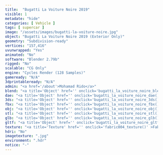 ```yaml
---
title:  "Bugatti La Voiture Noire 2019"
visible: 1
metadate: "hide"
categories: [ Vehicle ]
tags: [ supercar ]
image: "/assets/images/bugatti-la-voiture-noire.jpg"
object: "Bugatti La Voiture Noire 2019 (Exterior Only)"
geometry: "Subdivision-ready"
vertices: "157,416"
uvunwrapped: "Yes"
animated: "No"
software: "Blender 2.79b"
rigged: "No"
scalable: "CG Only"
engine: "Cycles Render (128 Samples)"
gameready: "N/A"
3dprintableready: "N/A"
admin: "<a href='/about'>Mohamad Rido</a>"
blend: "<a title='Object' href='' onclick='bugatti_la_voiture_noire_blend()' >.zip 9.5 MB</a>"
dae: "<a title='Object' href='' onclick='bugatti_la_voiture_noire_dae()' >.zip 3.5 MB</a>"
3ds: "<a title='Object' href='' onclick='bugatti_la_voiture_noire_3ds()' >.zip 1.3 MB</a>"
fbx: "<a title='Object' href='' onclick='bugatti_la_voiture_noire_fbx()' >.zip 3.9 MB</a>"
obj: "<a title='Object' href='' onclick='bugatti_la_voiture_noire_obj()' >.zip 2.9 MB</a>"
stl: "<a title='Object' href='' onclick='bugatti_la_voiture_noire_stl()' >.zip 3.7 MB</a>"
glb: "<a title='Object' href='' onclick='bugatti_la_voiture_noire_glb()' >.zip 9.9 MB</a>"
gltf: "<a title='Object' href='' onclick='bugatti_la_voiture_noire_gltf()' >.zip 10.5 MB</a>"
texture: "<a title='Texture' href='' onclick='fabric004_texture()' >Fabric004</a>"
hdri: "No"
imagetexture: ".jpg"
environment: ".hdr"
notice: "-"
---
```

